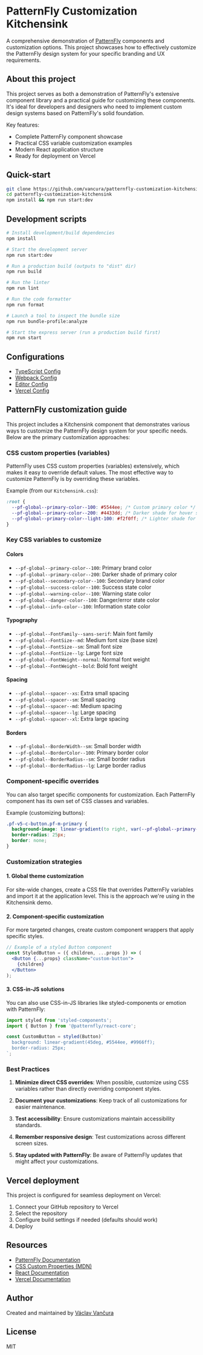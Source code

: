 # PatternFly Customization Kitchensink

A comprehensive demonstration of [PatternFly](https://www.patternfly.org) components and customization options. This project showcases how to effectively customize the PatternFly design system for your specific branding and UX requirements.

## About this project

This project serves as both a demonstration of PatternFly's extensive component library and a practical guide for customizing these components. It's ideal for developers and designers who need to implement custom design systems based on PatternFly's solid foundation.

Key features:

- Complete PatternFly component showcase
- Practical CSS variable customization examples
- Modern React application structure
- Ready for deployment on Vercel

## Quick-start

```bash
git clone https://github.com/vancura/patternfly-customization-kitchensink
cd patternfly-customization-kitchensink
npm install && npm run start:dev
```

## Development scripts

```sh
# Install development/build dependencies
npm install

# Start the development server
npm run start:dev

# Run a production build (outputs to "dist" dir)
npm run build

# Run the linter
npm run lint

# Run the code formatter
npm run format

# Launch a tool to inspect the bundle size
npm run bundle-profile:analyze

# Start the express server (run a production build first)
npm run start
```

## Configurations

* [TypeScript Config](./tsconfig.json)
* [Webpack Config](./webpack.common.js)
* [Editor Config](./.editorconfig)
* [Vercel Config](./vercel.json)

## PatternFly customization guide

This project includes a Kitchensink component that demonstrates various ways to customize the PatternFly design system for your specific needs. Below are the primary customization approaches:

### CSS custom properties (variables)

PatternFly uses CSS custom properties (variables) extensively, which makes it easy to override default values. The most effective way to customize PatternFly is by overriding these variables.

Example (from our `Kitchensink.css`):

```css
:root {
  --pf-global--primary-color--100: #5544ee; /* Custom primary color */
  --pf-global--primary-color--200: #4433dd; /* Darker shade for hover states */
  --pf-global--primary-color--light-100: #f2f0ff; /* Lighter shade for backgrounds */
}
```

### Key CSS variables to customize

#### Colors

- `--pf-global--primary-color--100`: Primary brand color
- `--pf-global--primary-color--200`: Darker shade of primary color
- `--pf-global--secondary-color--100`: Secondary brand color
- `--pf-global--success-color--100`: Success state color
- `--pf-global--warning-color--100`: Warning state color
- `--pf-global--danger-color--100`: Danger/error state color
- `--pf-global--info-color--100`: Information state color

#### Typography

- `--pf-global--FontFamily--sans-serif`: Main font family
- `--pf-global--FontSize--md`: Medium font size (base size)
- `--pf-global--FontSize--sm`: Small font size
- `--pf-global--FontSize--lg`: Large font size
- `--pf-global--FontWeight--normal`: Normal font weight
- `--pf-global--FontWeight--bold`: Bold font weight

#### Spacing

- `--pf-global--spacer--xs`: Extra small spacing
- `--pf-global--spacer--sm`: Small spacing
- `--pf-global--spacer--md`: Medium spacing
- `--pf-global--spacer--lg`: Large spacing
- `--pf-global--spacer--xl`: Extra large spacing

#### Borders

- `--pf-global--BorderWidth--sm`: Small border width
- `--pf-global--BorderColor--100`: Primary border color
- `--pf-global--BorderRadius--sm`: Small border radius
- `--pf-global--BorderRadius--lg`: Large border radius

### Component-specific overrides

You can also target specific components for customization. Each PatternFly component has its own set of CSS classes and variables.

Example (customizing buttons):

```css
.pf-v5-c-button.pf-m-primary {
  background-image: linear-gradient(to right, var(--pf-global--primary-color--100), #9966ff);
  border-radius: 25px;
  border: none;
}
```

### Customization strategies

#### 1. Global theme customization

For site-wide changes, create a CSS file that overrides PatternFly variables and import it at the application level. This is the approach we're using in the Kitchensink demo.

#### 2. Component-specific customization

For more targeted changes, create custom component wrappers that apply specific styles.

```jsx
// Example of a styled Button component
const StyledButton = ({ children, ...props }) => (
  <Button {...props} className="custom-button">
    {children}
  </Button>
);
```

#### 3. CSS-in-JS solutions

You can also use CSS-in-JS libraries like styled-components or emotion with PatternFly:

```jsx
import styled from 'styled-components';
import { Button } from '@patternfly/react-core';

const CustomButton = styled(Button)`
  background: linear-gradient(45deg, #5544ee, #9966ff);
  border-radius: 25px;
`;
```

### Best Practices

1. **Minimize direct CSS overrides**: When possible, customize using CSS variables rather than directly overriding component styles.

2. **Document your customizations**: Keep track of all customizations for easier maintenance.

3. **Test accessibility**: Ensure customizations maintain accessibility standards.

4. **Remember responsive design**: Test customizations across different screen sizes.

5. **Stay updated with PatternFly**: Be aware of PatternFly updates that might affect your customizations.

## Vercel deployment

This project is configured for seamless deployment on Vercel:

1. Connect your GitHub repository to Vercel
2. Select the repository
3. Configure build settings if needed (defaults should work)
4. Deploy

## Resources

- [PatternFly Documentation](https://www.patternfly.org/v4/)
- [CSS Custom Properties (MDN)](https://developer.mozilla.org/en-US/docs/Web/CSS/Using_CSS_custom_properties)
- [React Documentation](https://reactjs.org/docs/getting-started.html)
- [Vercel Documentation](https://vercel.com/docs)

## Author

Created and maintained by [Václav Vančura](https://github.com/vancura)

## License

MIT
